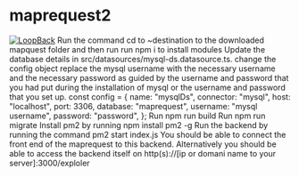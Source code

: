 # maprequest2

[![LoopBack](https://github.com/strongloop/loopback-next/raw/master/docs/site/imgs/branding/Powered-by-LoopBack-Badge-(blue)-@2x.png)](http://loopback.io/)
Run the command cd to ~destination to the downloaded mapquest folder and then run
run npm i to install modules
Update the database details in src/datasources/mysql-ds.datasource.ts. change the config object replace the mysql username with the necessary username and the necessary password as guided by the username and password that you had put during the installation of mysql or the username and password that you set up.
const config = {
    name: "mysqlDs",
    connector: "mysql",
    host: "localhost",
    port: 3306,
    database: "maprequest",
    username: "mysql username",
    password: "password",
    };
Run npm run build
Run npm run migrate
Install pm2 by running npm install pm2 -g
Run the backend by running the command pm2 start index.js 
You should be able to connect the front end of the maprequest to this backend. Alternatively you should be able to access the backend itself on http(s)://[ip or domani name to your server]:3000/exploler
